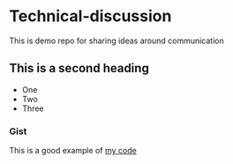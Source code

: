 # Technical-discussion
  This is demo repo for sharing ideas around communication


## This is a second heading

* One
* Two
* Three

### Gist

This is a good example of [my code](https://gist.github.com/Mhtstl/8916e1b3c1b79260177d16837d1073b3)
